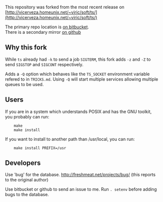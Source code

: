 This repository was forked from the most recent release on [http://vicerveza.homeunix.net/~viric/soft/ts/](http://vicerveza.homeunix.net/~viric/soft/ts/)

The primary repo location is [on bitbucket](https://bitbucket.org/kliberty/ts/src). <br>
There is a secondary mirror [on github](https://github.com/kliberty/ts)

Why this fork
-----------------
While `ts` already had `-k` to send a job `SIGTERM`, this fork adds `-z` and `-Z` to send `SIGSTOP` and `SIGCONT` respectively.

Adds a `-Q` option which behaves like the `TS_SOCKET` environment variable refered to in `TRICKS.md`. Using `-Q` will start multiple services allowing multiple queues to be used.

Users
------------------------
If you are in a system which understands POSIX and has the GNU toolkit, you
probably can run:
```
    make
    make install
```


If you want to install to another path than /usr/local, you can run:

```
    make install PREFIX=/usr
```


Developers
------------------------
Use 'bug' for the database.  http://freshmeat.net/projects/bug/ (this reports to the original author)

Use bitbucket or github to send an issue to me.
Run `. setenv` before adding bugs to the database.
